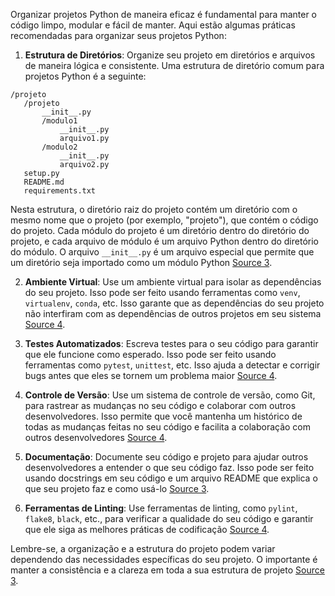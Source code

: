 Organizar projetos Python de maneira eficaz é fundamental para manter o código limpo, modular e fácil de manter. Aqui estão algumas práticas recomendadas para organizar seus projetos Python:

1. **Estrutura de Diretórios**: Organize seu projeto em diretórios e arquivos de maneira lógica e consistente. Uma estrutura de diretório comum para projetos Python é a seguinte:

```
/projeto
   /projeto
       __init__.py
       /modulo1
           __init__.py
           arquivo1.py
       /modulo2
           __init__.py
           arquivo2.py
   setup.py
   README.md
   requirements.txt
```

Nesta estrutura, o diretório raiz do projeto contém um diretório com o mesmo nome que o projeto (por exemplo, "projeto"), que contém o código do projeto. Cada módulo do projeto é um diretório dentro do diretório do projeto, e cada arquivo de módulo é um arquivo Python dentro do diretório do módulo. O arquivo `__init__.py` é um arquivo especial que permite que um diretório seja importado como um módulo Python [Source 3](https://python-guide-pt-br.readthedocs.io/pt_BR/latest/writing/structure.html).

2. **Ambiente Virtual**: Use um ambiente virtual para isolar as dependências do seu projeto. Isso pode ser feito usando ferramentas como `venv`, `virtualenv`, `conda`, etc. Isso garante que as dependências do seu projeto não interfiram com as dependências de outros projetos em seu sistema [Source 4](https://blog.pronus.io/posts/python/como-comecar-um-projeto-python-perfeito/).

3. **Testes Automatizados**: Escreva testes para o seu código para garantir que ele funcione como esperado. Isso pode ser feito usando ferramentas como `pytest`, `unittest`, etc. Isso ajuda a detectar e corrigir bugs antes que eles se tornem um problema maior [Source 4](https://blog.pronus.io/posts/python/como-comecar-um-projeto-python-perfeito/).

4. **Controle de Versão**: Use um sistema de controle de versão, como Git, para rastrear as mudanças no seu código e colaborar com outros desenvolvedores. Isso permite que você mantenha um histórico de todas as mudanças feitas no seu código e facilita a colaboração com outros desenvolvedores [Source 4](https://blog.pronus.io/posts/python/como-comecar-um-projeto-python-perfeito/).

5. **Documentação**: Documente seu código e projeto para ajudar outros desenvolvedores a entender o que seu código faz. Isso pode ser feito usando docstrings em seu código e um arquivo README que explica o que seu projeto faz e como usá-lo [Source 3](https://python-guide-pt-br.readthedocs.io/pt_BR/latest/writing/structure.html).

6. **Ferramentas de Linting**: Use ferramentas de linting, como `pylint`, `flake8`, `black`, etc., para verificar a qualidade do seu código e garantir que ele siga as melhores práticas de codificação [Source 4](https://blog.pronus.io/posts/python/como-comecar-um-projeto-python-perfeito/).

Lembre-se, a organização e a estrutura do projeto podem variar dependendo das necessidades específicas do seu projeto. O importante é manter a consistência e a clareza em toda a sua estrutura de projeto [Source 3](https://python-guide-pt-br.readthedocs.io/pt_BR/latest/writing/structure.html).